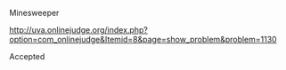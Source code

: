 Minesweeper

http://uva.onlinejudge.org/index.php?option=com_onlinejudge&Itemid=8&page=show_problem&problem=1130

Accepted

